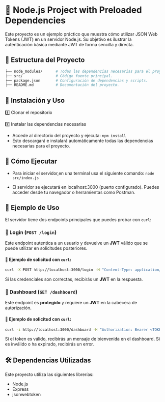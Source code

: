 # 🚀 Node.js Project with Preloaded Dependencies  

Este proyecto es un ejemplo práctico que muestra cómo utilizar JSON Web Tokens (JWT) en un servidor Node.js. Su objetivo es ilustrar la autenticación básica mediante JWT de forma sencilla y directa.

## 📂 Estructura del Proyecto  
```bash
├── node_modules/      # Todas las dependencias necesarias para el proyecto.  
├── src/               # Código fuente principal.  
├── package.json       # Configuración de dependencias y scripts.  
├── README.md          # Documentación del proyecto.  
```
## 🔧 Instalación y Uso

1️⃣ Clonar el repositorio

2️⃣ Instalar las dependencias necesarias
- Accede al directorio del proyecto y ejecuta: ```npm install```
- Esto descargará e instalará automáticamente todas las dependencias necesarias para el proyecto.

## 🚀 Cómo Ejecutar

- Para iniciar el servidor,en una terminal usa el siguiente comando:
```node src/index.js```

- El servidor se ejecutará en localhost:3000 (puerto configurado). Puedes acceder desde tu navegador o herramientas como Postman.

## 🎯 Ejemplo de Uso  

El servidor tiene dos endpoints principales que puedes probar con `curl`:  

### 🔹 Login (`POST /login`)  
Este endpoint autentica a un usuario y devuelve un **JWT** válido que se puede utilizar en solicitudes posteriores.  

#### 📌 Ejemplo de solicitud con `curl`:  
```sh
curl -X POST http://localhost:3000/login -H "Content-Type: application/json" -d '{"username":"admin","password":"admin"}'
```
Si las credenciales son correctas, recibirás un **JWT** en la respuesta.  

### 🔹 Dashboard (`GET /dashboard`)  
Este endpoint es **protegido** y requiere un **JWT** en la cabecera de autorización.  

#### 📌 Ejemplo de solicitud con `curl`:  
```sh
curl -i http://localhost:3000/dashboard -H "Authorization: Bearer <TOKEN_RECIBIDO_DEL_LOGIN>"
```
Si el token es válido, recibirás un mensaje de bienvenida en el dashboard. Si es inválido o ha expirado, recibirás un error.

## 🛠️ Dependencias Utilizadas

Este proyecto utiliza las siguientes librerías:
- Node.js
- Express
- jsonwebtoken
